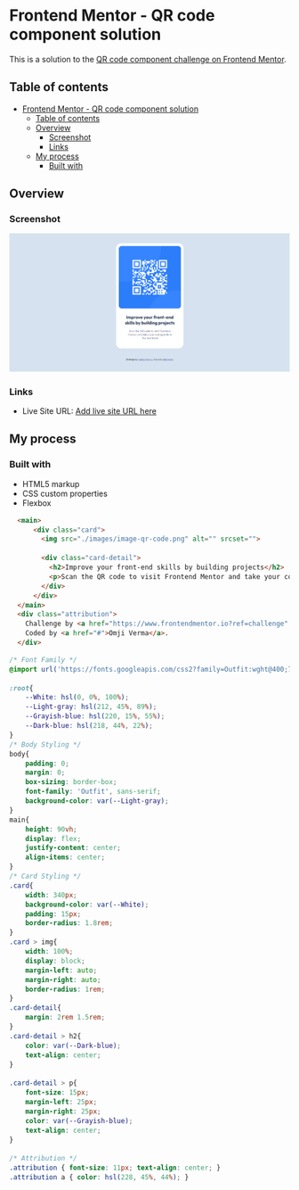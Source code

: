# Frontend Mentor - QR code component solution

This is a solution to the [QR code component challenge on Frontend Mentor](https://www.frontendmentor.io/challenges/qr-code-component-iux_sIO_H).

## Table of contents

- [Frontend Mentor - QR code component solution](#frontend-mentor---qr-code-component-solution)
  - [Table of contents](#table-of-contents)
  - [Overview](#overview)
    - [Screenshot](#screenshot)
    - [Links](#links)
  - [My process](#my-process)
    - [Built with](#built-with)


## Overview

### Screenshot

![](./Screenshot%202022-11-23%20223443.png)

### Links

- Live Site URL: [Add live site URL here]([https://your-live-site-url.com](https://coruscating-moonbeam-4ec489.netlify.app/))

## My process

### Built with

- HTML5 markup
- CSS custom properties
- Flexbox



```html
  <main>
      <div class="card">
        <img src="./images/image-qr-code.png" alt="" srcset="">
      
        <div class="card-detail">
          <h2>Improve your front-end skills by building projects</h2>
          <p>Scan the QR code to visit Frontend Mentor and take your coding skills to the next level</p>
        </div>
      </div>
  </main>  
  <div class="attribution">
    Challenge by <a href="https://www.frontendmentor.io?ref=challenge" target="_blank">Frontend Mentor</a>. 
    Coded by <a href="#">Omji Verma</a>.
  </div>
```
```css
/* Font Family */
@import url('https://fonts.googleapis.com/css2?family=Outfit:wght@400;700&display=swap');

:root{
    --White: hsl(0, 0%, 100%);
    --Light-gray: hsl(212, 45%, 89%);
    --Grayish-blue: hsl(220, 15%, 55%);
    --Dark-blue: hsl(218, 44%, 22%);
}
/* Body Styling */
body{
    padding: 0;
    margin: 0;
    box-sizing: border-box;
    font-family: 'Outfit', sans-serif;
    background-color: var(--Light-gray);
}
main{
    height: 90vh;
    display: flex;
    justify-content: center;
    align-items: center;
}
/* Card Styling */
.card{
    width: 340px;
    background-color: var(--White);
    padding: 15px;
    border-radius: 1.8rem;
}
.card > img{
    width: 100%;
    display: block;
    margin-left: auto;
    margin-right: auto;
    border-radius: 1rem;
}
.card-detail{
    margin: 2rem 1.5rem;
}
.card-detail > h2{
    color: var(--Dark-blue);
    text-align: center;
}

.card-detail > p{
    font-size: 15px;
    margin-left: 25px;
    margin-right: 25px;
    color: var(--Grayish-blue);
    text-align: center;
}

/* Attribution */
.attribution { font-size: 11px; text-align: center; }
.attribution a { color: hsl(228, 45%, 44%); }
```


